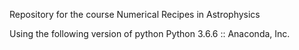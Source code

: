 Repository for the course Numerical Recipes in Astrophysics

Using the following version of python
Python 3.6.6 :: Anaconda, Inc.
